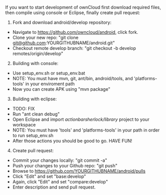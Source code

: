   
  If you want to start development of ownCloud first download required files, then compile using console or Eclipse, finally create pull request:
  
  1. Fork and download android/develop repository:
  
  -  Navigate to https://github.com/owncloud/android, click fork.
  -  Clone your new repo: "git clone git@github.com:YOURGITHUBNAME/android.git"
  -  Checkout remote develop branch: "git checkout -b develop remotes/origin/develop"

  2. Building with console:

  -  Use setup_env.sh or setup_env.bat
  -  NOTE: You must have mvn, git, ant/bin, android/tools, and 'platforms-tools' in your enviroment path
  -  Now you can create APK using "mvn package"
  
  3. Building with eclipse:

  -  TODO: FIX
  -  Run "ant clean debug"
  -  Open Eclipse and import *actionbarsherlock/library* project to your workspace
  -  NOTE: You must have 'tools' and 'platforms-tools' in your path in order to run setup_env.sh
  -  After those actions you should be good to go. HAVE FUN!
  
  4. Create pull request:
  
  -  Commit your changes locally: "git commit -a"
  -  Push your changes to your Github repo: "git push"
  -  Browse to https://github.com/YOURGITHUBNAME/android/pulls
  -  Click "Edit" and set "base:develop"
  -  Again, click "Edit" and set "compare:develop"
  -  Enter description and send pull request.




